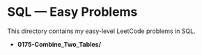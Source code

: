# SQL — Easy Problems

This directory contains my easy-level LeetCode problems in SQL.

- **0175-Combine_Two_Tables/**  
